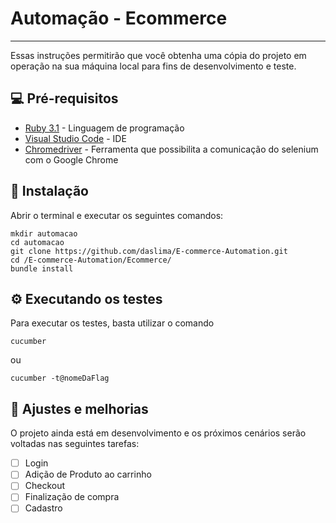 # Automação - Ecommerce
---

Essas instruções permitirão que você obtenha uma cópia do projeto em operação na sua máquina local para fins de desenvolvimento e teste.


## 💻 Pré-requisitos

* [Ruby 3.1](https://rubyinstaller.org/downloads/) - Linguagem de programação
* [Visual Studio Code](https://code.visualstudio.com/download) - IDE
* [Chromedriver](https://chromedriver.chromium.org/downloads) - Ferramenta que possibilita a comunicação do selenium com o Google Chrome

## 🔧 Instalação

Abrir o terminal e executar os seguintes comandos:

```
mkdir automacao
cd automacao
git clone https://github.com/daslima/E-commerce-Automation.git
cd /E-commerce-Automation/Ecommerce/
bundle install
```

## ⚙️ Executando os testes

Para executar os testes, basta utilizar o comando 

```
cucumber
```
ou 
```
cucumber -t@nomeDaFlag
```
## 🚀  Ajustes e melhorias

O projeto ainda está em desenvolvimento e os próximos cenários serão voltadas nas seguintes tarefas:

- [ ] Login
- [ ] Adição de Produto ao carrinho
- [ ] Checkout
- [ ] Finalização de compra
- [ ] Cadastro
